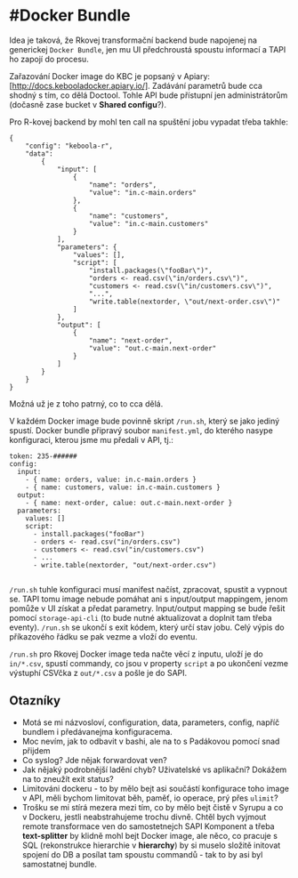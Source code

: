 #Docker Bundle
===
Idea je taková, že Rkovej transformační backend bude napojenej na generickej `Docker Bundle`, jen mu UI předchroustá spoustu informací a TAPI ho zapojí do procesu. 

Zařazování Docker image do KBC je popsaný v Apiary: [http://docs.kebooladocker.apiary.io/]. Zadávání parametrů bude cca shodný s tím, co dělá Doctool. Tohle API bude přístupní jen administrátorům (dočasně zase bucket v **Shared configu**?). 

Pro R-kovej backend by mohl ten call na spuštění jobu vypadat třeba takhle:

```
{
    "config": "keboola-r",
    "data": 
        {
            "input": [
                {
                    "name": "orders", 
                    "value": "in.c-main.orders"
                }, 
                {
                    "name": "customers", 
                    "value": "in.c-main.customers"
                }
            ], 
            "parameters": {
            	"values": [],
                "script": [
					"install.packages(\"fooBar\")", 
					"orders <- read.csv(\"in/orders.csv\")", 
					"customers <- read.csv(\"in/customers.csv\")", 
					"...", 
					"write.table(nextorder, \"out/next-order.csv\")"
                ]
            }, 
            "output": [
                {
                    "name": "next-order", 
                    "value": "out.c-main.next-order"
                }
            ]
        }                
    }
}
```

Možná už je z toho patrný, co to cca dělá. 

V každém Docker image bude povinně skript `/run.sh`, který se jako jediný spustí. Docker bundle připravý soubor `manifest.yml`, do kterého nasype konfiguraci, kterou jsme mu předali v API, tj.:

```
token: 235-######
config: 
  input:
    - { name: orders, value: in.c-main.orders }
    - { name: customers, value: in.c-main.customers }
  output:
    - { name: next-order, calue: out.c-main.next-order }
  parameters:
    values: []
    script: 
      - install.packages("fooBar")
      - orders <- read.csv("in/orders.csv")
      - customers <- read.csv("in/customers.csv")
      - ...
      - write.table(nextorder, "out/next-order.csv")
  
```

`/run.sh` tuhle konfiguraci musí manifest načíst, zpracovat, spustit a vypnout se. TAPI tomu image nebude pomáhat ani s input/output mappingem, jenom pomůže v UI získat a předat parametry. Input/output mapping se bude řešit pomocí `storage-api-cli` (to bude nutné aktualizovat a doplnit tam třeba eventy). `/run.sh` se ukončí s exit kódem, který určí stav jobu. Celý výpis do příkazového řádku se pak vezme a vloží do eventu.

`/run.sh` pro Rkovej Docker image teda načte věcí z inputu, uloží je do `in/*.csv`, spustí commandy, co jsou v property `script` a po ukončení vezme výstuphí CSVčka z `out/*.csv` a pošle je do SAPI. 

## Otazníky
- Motá se mi názvosloví, configuration, data, parameters, config, napříč bundlem i předávanejma konfiguracema. 
- Moc nevím, jak to odbavit v bashi, ale na to s Padákovou pomocí snad přijdem
- Co syslog? Jde nějak forwardovat ven?
- Jak nějaký podrobnější ladění chyb? Uživatelské vs aplikační? Dokážem na to zneužít exit status?
- Limitováni dockeru - to by mělo bejt asi součástí konfigurace toho image v API, měli bychom limitovat běh, paměť, io operace, prý přes `ulimit`?
- Trošku se mi stírá mezera mezi tím, co by mělo bejt čistě v Syrupu a co v Dockeru, jestli neabstrahujeme trochu divně. Chtěl bych vyjmout remote transformace ven do samostetnejch SAPI Komponent a třeba **text-splitter** by klidně mohl bejt Docker image, ale něco, co pracuje s SQL (rekonstrukce hierarchie v **hierarchy**) by si muselo složitě initovat spojení do DB a posílat tam spoustu commandů - tak to by asi byl samostatnej bundle. 

 
